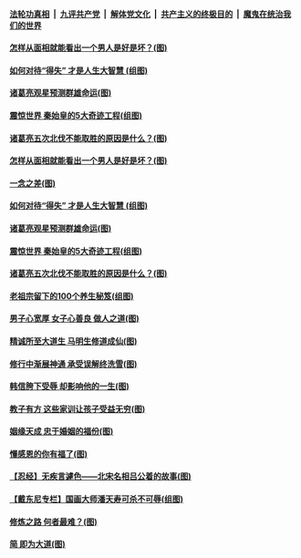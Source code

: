 

####  [法轮功真相](../../../../basic/blob/master/README.md?t=03101831) &nbsp;|&nbsp; [九评共产党](../../../../9ping.md/blob/master/README.md?t=03101831) &nbsp;|&nbsp; [解体党文化](../../../../jtdwh.md/blob/master/README.md?t=03101831)  &nbsp;|&nbsp; [共产主义的终极目的](../../../../gczydzjmd.md/blob/master/README.md?t=03101831) &nbsp;|&nbsp; [魔鬼在统治我们的世界](../../../../mgztzwmdsj.md/blob/master/README.md?t=03101831) 

#### [怎样从面相就能看出一个男人是好是坏？(图)](../pages/p7/964898.md?t=03101831) 

#### [如何对待“得失” 才是人生大智慧 (组图)](../pages/p7/964968.md?t=03101831) 

#### [诸葛亮观星预测群雄命运(图)](../pages/p7/964777.md?t=03101831) 

#### [震惊世界 秦始皇的5大奇迹工程(组图)](../pages/p7/964859.md?t=03101831) 

#### [诸葛亮五次北伐不能取胜的原因是什么？(图)](../pages/p7/964860.md?t=03101831) 


#### [怎样从面相就能看出一个男人是好是坏？(图)](../pages/p7/964898.md?t=03101831) 

#### [一念之差(图)](../pages/p7/965080.md?t=03101831) 

#### [如何对待“得失” 才是人生大智慧 (组图)](../pages/p7/964968.md?t=03101831) 

#### [诸葛亮观星预测群雄命运(图)](../pages/p7/964777.md?t=03101831) 

#### [震惊世界 秦始皇的5大奇迹工程(组图)](../pages/p7/964859.md?t=03101831) 

#### [诸葛亮五次北伐不能取胜的原因是什么？(图)](../pages/p7/964860.md?t=03101831) 


#### [老祖宗留下的100个养生秘笈(组图)](../pages/p7/964411.md?t=03101831) 


#### [男子心宽厚 女子心善良 做人之道(图)](../pages/p7/964714.md?t=03101831) 

#### [精诚所至大道生 马明生修道成仙(图)](../pages/p7/964555.md?t=03101831) 

#### [修行中渐展神通 承受误解终洗雪(图)](../pages/p7/964689.md?t=03101831) 

#### [韩信胯下受辱 却影响他的一生(图)](../pages/p7/963605.md?t=03101831) 

#### [教子有方 这些家训让孩子受益无穷(图)](../pages/p7/964574.md?t=03101831) 

#### [姻缘天成 忠于婚姻的福份(图)](../pages/p7/964671.md?t=03101831) 

#### [懂感恩的你有福了(图)](../pages/p7/964406.md?t=03101831) 

#### [【忍经】无疾言遽色——北宋名相吕公着的故事(图)](../pages/p7/964355.md?t=03101831) 

#### [【戴东尼专栏】国画大师潘天寿可杀不可辱(组图)](../pages/p7/956520.md?t=03101831) 

#### [修炼之路 何者最难？(图)](../pages/p7/964443.md?t=03101831) 

#### [简 即为大道(图)](../pages/p7/964063.md?t=03101831) 

